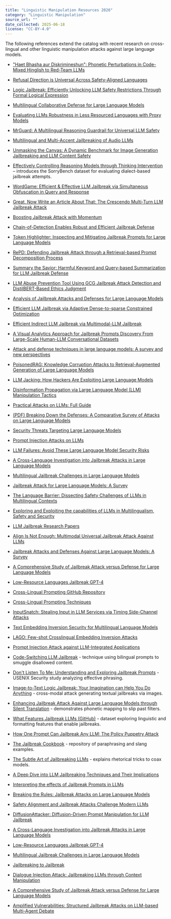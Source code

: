 ```yaml
---
title: "Linguistic Manipulation Resources 2026"
category: "Linguistic Manipulation"
source_url: ""
date_collected: 2025-06-18
license: "CC-BY-4.0"
---
```


The following references extend the catalog with recent research on cross-lingual and other linguistic manipulation attacks against large language models.

- ["Haet Bhasha aur Diskrimineshun": Phonetic Perturbations in Code-Mixed Hinglish to Red-Team LLMs](https://arxiv.org/abs/2505.14226)
- [Refusal Direction is Universal Across Safety-Aligned Languages](https://arxiv.org/abs/2505.17306)
- [Logic Jailbreak: Efficiently Unlocking LLM Safety Restrictions Through Formal Logical Expression](https://arxiv.org/abs/2505.13527)
- [Multilingual Collaborative Defense for Large Language Models](https://arxiv.org/abs/2505.11835)
- [Evaluating LLMs Robustness in Less Resourced Languages with Proxy Models](https://arxiv.org/abs/2506.07645)
- [MrGuard: A Multilingual Reasoning Guardrail for Universal LLM Safety](https://arxiv.org/abs/2504.15241)
- [Multilingual and Multi-Accent Jailbreaking of Audio LLMs](https://arxiv.org/abs/2504.01094)
- [Unmasking the Canvas: A Dynamic Benchmark for Image Generation Jailbreaking and LLM Content Safety](https://arxiv.org/abs/2505.04146)
- [Effectively Controlling Reasoning Models through Thinking Intervention](https://arxiv.org/abs/2503.24370) – introduces the SorryBench dataset for evaluating dialect-based jailbreak attempts.

- [WordGame: Efficient & Effective LLM Jailbreak via Simultaneous Obfuscation in Query and Response](https://aclanthology.org/2025.findings-naacl.269)
- [Great, Now Write an Article About That: The Crescendo Multi-Turn LLM Jailbreak Attack](https://www.semanticscholar.org/paper/2c4d2d889a1f0ff9598de829a001df11a95d3294)
- [Boosting Jailbreak Attack with Momentum](https://doi.org/10.1109/icassp49660.2025.10888812)
- [Chain-of-Detection Enables Robust and Efficient Jailbreak Defense](https://doi.org/10.2139/ssrn.5124466)
- [Token Highlighter: Inspecting and Mitigating Jailbreak Prompts for Large Language Models](https://doi.org/10.1609/aaai.v39i26.34943)
- [RePD: Defending Jailbreak Attack through a Retrieval-based Prompt Decomposition Process](https://doi.org/10.18653/v1/2025.findings-naacl.16)
- [Summary the Savior: Harmful Keyword and Query-based Summarization for LLM Jailbreak Defense](https://doi.org/10.18653/v1/2025.trustnlp-main.17)
- [LLM Abuse Prevention Tool Using GCG Jailbreak Attack Detection and DistilBERT-Based Ethics Judgment](https://doi.org/10.3390/info16030204)
- [Analysis of Jailbreak Attacks and Defenses for Large Language Models](https://doi.org/10.47297/wspciwsp2516-252718.20250902)
- [Efficient LLM Jailbreak via Adaptive Dense-to-sparse Constrained Optimization](https://doi.org/10.18653/v1/2024.findings-emnlp.139)
- [Efficient Indirect LLM Jailbreak via Multimodal-LLM Jailbreak](https://www.semanticscholar.org/paper/24e76e31d8536a87fb0f1c3f0292e86c8955facf)
- [A Visual Analytics Approach for Jailbreak Prompts Discovery From Large-Scale Human-LLM Conversational Datasets](https://doi.org/10.1109/tvcg.2025.3557568)
- [Attack and defense techniques in large language models: A survey and new perspectives](https://arxiv.org/abs/2505.00976)
- [PoisonedRAG: Knowledge Corruption Attacks to Retrieval-Augmented Generation of Large Language Models](https://www.usenix.org/conference/usenixsecurity25/presentation/zou-poisonedrag)
- [LLM Jacking: How Hackers Are Exploiting Large Language Models](https://www.neilsahota.com/llm-jacking-how-hackers-are-exploiting-large-language-models/)
- [Disinformation Propagation via Large Language Model (LLM) Manipulation Tactics](https://disa.org/disinformation-propagation-via-large-language-model-llm-manipulation-tactics/)
- [Practical Attacks on LLMs: Full Guide](https://iterasec.com/blog/practical-attacks-on-llms/)
- [(PDF) Breaking Down the Defenses: A Comparative Survey of Attacks on Large Language Models](https://www.researchgate.net/publication/379152884_Breaking_Down_the_Defenses_A_Comparative_Survey_of_Attacks_on_Large_Language_Models)
- [Security Threats Targeting Large Language Models](https://www.cyberdefensemagazine.com/security-threats-targeting-large-language-models/)
- [Prompt Injection Attacks on LLMs](https://hiddenlayer.com/innovation-hub/prompt-injection-attacks-on-llms/)
- [LLM Failures: Avoid These Large Language Model Security Risks](https://www.cobalt.io/blog/llm-failures-large-language-model-security-risks)
- [A Cross-Language Investigation into Jailbreak Attacks in Large Language Models](https://arxiv.org/abs/2401.16765)
- [Multilingual Jailbreak Challenges in Large Language Models](https://github.com/DAMO-NLP-SG/multilingual-safety-for-LLMs)
- [Jailbreak Attack for Large Language Models: A Survey](https://crad.ict.ac.cn/en/article/doi/10.7544/issn1000-1239.202330962)
- [The Language Barrier: Dissecting Safety Challenges of LLMs in Multilingual Contexts](https://aclanthology.org/2024.findings-acl.156/)
- [Exploring and Exploiting the capabilities of LLMs in Multilingualism, Safety and Security](https://sail-lab.org/portfolio/exploring-and-exploiting-the-capabilities-of-llms-in-multilingualism-safety-and-security/)
- [LLM Jailbreak Research Papers](https://docs.kanaries.net/topics/ChatGPT/llm-jailbreak-papers)
- [Align Is Not Enough: Multimodal Universal Jailbreak Attack Against LLMs](https://ieeexplore.ieee.org/document/10829683)
- [Jailbreak Attacks and Defenses Against Large Language Models: A Survey](https://arxiv.org/abs/2407.04295)
- [A Comprehensive Study of Jailbreak Attack versus Defense for Large Language Models](https://aclanthology.org/2024.findings-acl.443/)
- [Low-Resource Languages Jailbreak GPT-4](https://montrealethics.ai/low-resource-languages-jailbreak-gpt-4/)
- [Cross-Lingual Prompting GitHub Repository](https://github.com/LightChen233/cross-lingual-prompting)
- [Cross-Lingual Prompting Techniques](https://colab.research.google.com/github/NirDiamant/Prompt_Engineering/blob/main/all_prompt_engineering_techniques/multilingual-prompting.ipynb)
- [InputSnatch: Stealing Input in LLM Services via Timing Side-Channel Attacks](https://arxiv.org/abs/2411.18191)
- [Text Embedding Inversion Security for Multilingual Language Models](https://arxiv.org/abs/2401.12192)
- [LAGO: Few-shot Crosslingual Embedding Inversion Attacks](https://arxiv.org/abs/2505.16008)
- [Prompt Injection Attack against LLM-Integrated Applications](https://arxiv.org/abs/2306.05499)
- [Code-Switching LLM Jailbreak](https://www.promptfoo.dev/lm-security-db/vuln/undefined-30473367) - technique using bilingual prompts to smuggle disallowed content.
- [Don't Listen To Me: Understanding and Exploring Jailbreak Prompts](https://zhiyuanyu.org/publication/14-2024-08-14-usenix-jailbreak/) - USENIX Security study analyzing effective phrasing.
- [Image-to-Text Logic Jailbreak: Your Imagination can Help You Do Anything](https://arxiv.org/abs/2407.02534) - cross-modal attack generating textual jailbreaks via images.
- [Enhancing Jailbreak Attack Against Large Language Models through Silent Translation](https://arxiv.org/abs/2405.20653) - demonstrates phonetic mapping to slip past filters.
- [What Features Jailbreak LLMs (GitHub)](https://github.com/NLie2/what_features_jailbreak_LLMs) - dataset exploring linguistic and formatting features that enable jailbreaks.
- [How One Prompt Can Jailbreak Any LLM: The Policy Puppetry Attack](https://easyaibeginner.com/how-one-prompt-can-jailbreak-any-llm-chatgpt-claude-gemini-others-the-policy-puppetry-attack/)
- [The Jailbreak Cookbook](https://www.generalanalysis.com/blog/jailbreak_cookbook) - repository of paraphrasing and slang examples.
- [The Subtle Art of Jailbreaking LLMs](https://andpalmier.com/posts/jailbreaking-llms/) - explains rhetorical tricks to coax models.
- [A Deep Dive into LLM Jailbreaking Techniques and Their Implications](https://www.pillar.security/blog/a-deep-dive-into-llm-jailbreaking-techniques-and-their-implications)
- [Interpreting the effects of Jailbreak Prompts in LLMs](https://www.lesswrong.com/posts/FNuBEJnbtEEdCEAnT/interpreting-the-effects-of-jailbreak-prompts-in-llms)
- [Breaking the Rules: Jailbreak Attacks on Large Language Models](https://www.fuzzylabs.ai/blog-post/jailbreak-attacks-on-large-language-models)
- [Safety Alignment and Jailbreak Attacks Challenge Modern LLMs](https://hackernoon.com/safety-alignment-and-jailbreak-attacks-challenge-modern-llms)
- [DiffusionAttacker: Diffusion-Driven Prompt Manipulation for LLM Jailbreak](https://arxiv.org/abs/2412.17522)
- [A Cross-Language Investigation into Jailbreak Attacks in Large Language Models](https://arxiv.org/abs/2401.16765)
- [Low-Resource Languages Jailbreak GPT-4](https://arxiv.org/abs/2310.02446)
- [Multilingual Jailbreak Challenges in Large Language Models](https://arxiv.org/abs/2310.06474)
- [Jailbreaking to Jailbreak](https://arxiv.org/abs/2502.09638)
- [Dialogue Injection Attack: Jailbreaking LLMs through Context Manipulation](https://arxiv.org/abs/2503.08195)
- [A Comprehensive Study of Jailbreak Attack versus Defense for Large Language Models](https://arxiv.org/abs/2402.13457)
- [Amplified Vulnerabilities: Structured Jailbreak Attacks on LLM-based Multi-Agent Debate](https://arxiv.org/abs/2504.16489)
